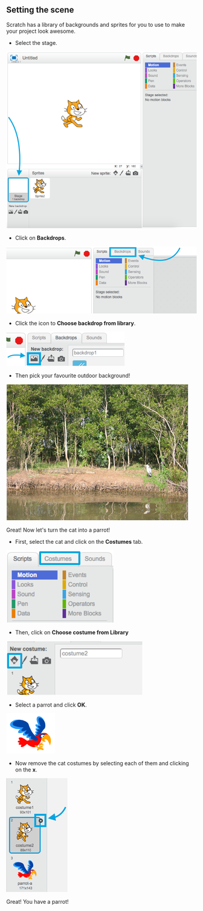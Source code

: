 ## Setting the scene

Scratch has a library of backgrounds and sprites for you to use to make your project look awesome.

+ Select the stage.

![Selecting the stage](images/looksSelectStage.png)

+ Click on **Backdrops**.

![The Backdrops tab](images/looksBackdrops.png)

+ Click the icon to **Choose backdrop from library**. 

![The Choose backdrop icon](images/looksChooseBg.png)
 
+ Then pick your favourite outdoor background! 

![A lake scene](images/looksLake.png)

Great! Now let's turn the cat into a parrot!

+ First, select the cat and click on the **Costumes** tab.

![](images/cool2.png)

+ Then, click on **Choose costume from Library** 

![](images/cool3.png)

+ Select a parrot and click **OK**. 

![The parrot costume](images/looksParrot.png)

+ Now remove the cat costumes by selecting each of them and clicking on the **x**.

![](images/coolDeleteCostumes.png)

Great! You have a parrot!
